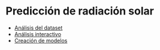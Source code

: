 # Predicción de radiación solar
* [Análisis del dataset](./Analisis_dataset/readme.md)
* [Análisis interactivo](./analisis_interactivo/UDLA4.ipynb)
* [Creación de modelos](./Creacion_modelos/readme.md)